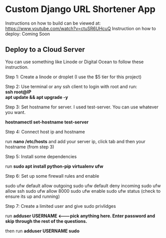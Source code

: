 # Custom Django URL Shortener App
Instructions on how to build can be viewed at: https://www.youtube.com/watch?v=ctuSR6UHcuQ
Instruction on how to deploy: Coming Soon

## Deploy to a Cloud Server

You can use something like Linode or Digital Ocean to follow these instruction.

Step 1: Create a linode or droplet (I use the $5 tier for this project)

Step 2: Use terminal or any ssh client to login with root and run:  
<b>ssh root@IP</b><br/><b>apt update && apt upgrade -y</b>

Step 3: Set hostname for server. I used test-server. You can use whatever you want.

<b>hostnamectl set-hostname test-server</b>

Step 4: Connect host ip and hostname

run <b>nano /etc/hosts</b> and add your server ip, click tab and then your hostname (from step 3)

Step 5: Install some dependencies

run <b>sudo apt install python-pip virtualenv ufw</b>

Step 6: Set up some firewall rules and enable

sudo ufw default allow outgoing
sudo ufw default deny incoming
sudo ufw allow ssh
sudo ufw allow 8000
sudo ufw enable
sudo ufw status (check to ensure its up and running)

Step 7: Create a limited user and give sudo privlidges

run <b> adduser USERNAME <---pick anything here. Enter password and skip through the rest of the questions.</b>

then run <b> adduser USERNAME sudo</b>


